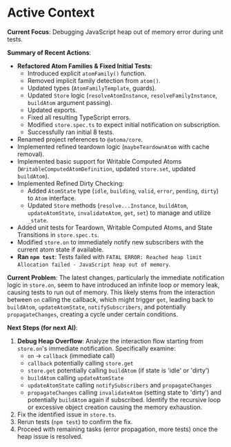 # Active Context

**Current Focus**: Debugging JavaScript heap out of memory error during unit tests.

**Summary of Recent Actions**:
- **Refactored Atom Families & Fixed Initial Tests**:
    - Introduced explicit `atomFamily()` function.
    - Removed implicit family detection from `atom()`.
    - Updated types (`AtomFamilyTemplate`, guards).
    - Updated `Store` logic (`resolveAtomInstance`, `resolveFamilyInstance`, `buildAtom` argument passing).
    - Updated exports.
    - Fixed all resulting TypeScript errors.
    - Modified `store.spec.ts` to expect initial notification on subscription.
    - Successfully ran initial 8 tests.
- Renamed project references to `@atoma/core`.
- Implemented refined teardown logic (`maybeTeardownAtom` with cache removal).
- Implemented basic support for Writable Computed Atoms (`WritableComputedAtomDefinition`, updated `store.set`, updated `buildAtom`).
- Implemented Refined Dirty Checking:
    - Added `AtomState` type (`idle`, `building`, `valid`, `error`, `pending`, `dirty`) to `Atom` interface.
    - Updated `Store` methods (`resolve...Instance`, `buildAtom`, `updateAtomState`, `invalidateAtom`, `get`, `set`) to manage and utilize `_state`.
- Added unit tests for Teardown, Writable Computed Atoms, and State Transitions in `store.spec.ts`.
- Modified `store.on` to immediately notify new subscribers with the current atom state if available.
- **Ran `npm test`**: Tests failed with `FATAL ERROR: Reached heap limit Allocation failed - JavaScript heap out of memory`.

**Current Problem**: The latest changes, particularly the immediate notification logic in `store.on`, seem to have introduced an infinite loop or memory leak, causing tests to run out of memory. This likely stems from the interaction between `on` calling the callback, which might trigger `get`, leading back to `buildAtom`, `updateAtomState`, `notifySubscribers`, and potentially `propagateChanges`, creating a cycle under certain conditions.

**Next Steps (for next AI)**:
1. **Debug Heap Overflow**: Analyze the interaction flow starting from `store.on`'s immediate notification. Specifically examine:
    - `on` -> `callback` (immediate call)
    - `callback` potentially calling `store.get`
    - `store.get` potentially calling `buildAtom` (if state is 'idle' or 'dirty')
    - `buildAtom` calling `updateAtomState`
    - `updateAtomState` calling `notifySubscribers` and `propagateChanges`
    - `propagateChanges` calling `invalidateAtom` (setting state to 'dirty') and potentially `buildAtom` again if subscribed.
    Identify the recursive loop or excessive object creation causing the memory exhaustion.
2. Fix the identified issue in `store.ts`.
3. Rerun tests (`npm test`) to confirm the fix.
4. Proceed with remaining tasks (error propagation, more tests) once the heap issue is resolved.